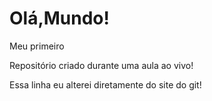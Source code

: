 # Olá,Mundo!
 Meu primeiro
 
Repositório criado durante uma aula ao vivo!

Essa linha eu alterei diretamente do site do git!
